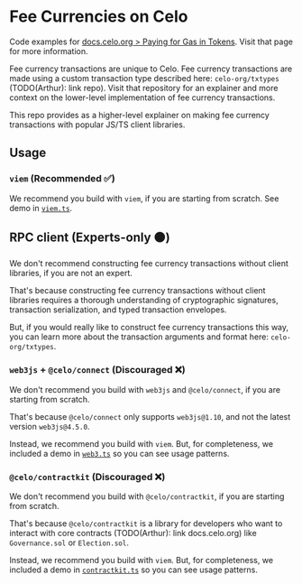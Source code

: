 # Fee Currencies on Celo

Code examples for [docs.celo.org > Paying for Gas in Tokens](https://docs.celo.org/protocol/transaction/erc20-transaction-fees#alfajores-testnet). Visit that page for more information.

Fee currency transactions are unique to Celo. Fee currency transactions are made using a 
custom transaction type described here: `celo-org/txtypes` (TODO(Arthur): link repo). Visit that repository for an explainer 
and more context on the lower-level implementation of fee currency transactions.

This repo provides as a higher-level explainer on making fee currency transactions with popular 
JS/TS client libraries.

## Usage

### `viem` (Recommended ✅)

We recommend you build with `viem`, if you are starting from scratch. 
See demo in [`viem.ts`](/viem.ts).

## RPC client (Experts-only 🟠)

We don't recommend constructing fee currency transactions without client libraries, if you are 
not an expert.

That's because constructing fee currency transactions without client libraries requires a thorough
understanding of cryptographic signatures, transaction serialization, and typed transaction 
envelopes.

But, if you would really like to construct fee currency transactions this way, you 
can learn more about the transaction arguments and format here: `celo-org/txtypes`.

### `web3js` + `@celo/connect` (Discouraged ❌)

We don't recommend you build with `web3js` and `@celo/connect`, if you are starting from scratch.

That's because `@celo/connect` only supports `web3js@1.10`, and not the latest version 
`web3js@4.5.0`.

Instead, we recommend you build with `viem`. But, for completeness, we included a demo in 
[`web3.ts`](/web3.ts) so you can see usage patterns.

### `@celo/contractkit` (Discouraged ❌)

We don't recommend you build with `@celo/contractkit`, if you are starting from scratch.

That's because `@celo/contractkit` is a library for developers who want to 
interact with core contracts (TODO(Arthur): link docs.celo.org) like `Governance.sol` or 
`Election.sol`. 

Instead, we recommend you build with `viem`. But, for completeness, we included a demo in 
[`contractkit.ts`](/contractkit.ts) so you can see usage patterns.

